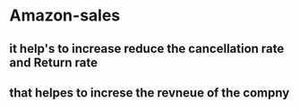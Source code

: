 # Amazon-sales
## it help's to increase reduce the cancellation rate and Return rate
## that helpes to increse the revneue of the compny
